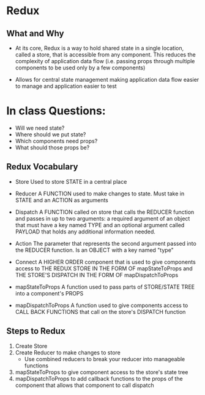 # Redux

## What and Why

- At its core, Redux is a way to hold shared state in a single location, called a store, that is accessible from any component. This reduces the complexity of application data flow (i.e. passing props through multiple components to be used only by a few components)

- Allows for central state management making application data flow easier to manage and application easier to test

# In class Questions:

- Will we need state?
- Where should we put state?
- Which components need props?
- What should those props be?

## Redux Vocabulary

- Store
  Used to store STATE in a central place

- Reducer
  A FUNCTION used to make changes to state. Must take in STATE and an ACTION as arguments

- Dispatch
  A FUNCTION called on store that calls the REDUCER function and passes in up to two arguments: a required argument of an object that must have a key named TYPE and an optional argument called PAYLOAD that holds any additional information needed.

- Action
  The parameter that represents the second argument passed into the REDUCER function. Is an OBJECT with a key named "type"

- Connect
  A HIGHER ORDER component that is used to give components access to THE REDUX STORE IN THE FORM OF mapStateToProps and THE STORE'S DISPATCH IN THE FORM OF mapDispatchToProps

- mapStateToProps
  A function used to pass parts of STORE/STATE TREE into a component's PROPS

- mapDispatchToProps
  A function used to give components access to CALL BACK FUNCTIONS that call on the store's DISPATCH function

## Steps to Redux

1. Create Store
2. Create Reducer to make changes to store
   - Use combined reducers to break your reducer into manageable functions
3. mapStateToProps to give component access to the store's state tree
4. mapDispatchToProps to add callback functions to the props of the component that allows that component to call dispatch



